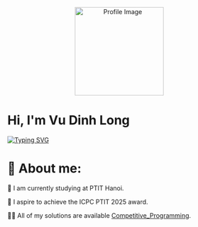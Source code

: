 <p align="center">
  <img src="https://camo.githubusercontent.com/b57464ccb2af5c3e7430e8a6358194b334350da05a79e731f2baf207242a6c76/68747470733a2f2f63646e2e6472696262626c652e636f6d2f75736572732f313738373332332f73637265656e73686f74732f31303039313937312f6d656469612f64343363303139626665666633346265383831363438316538343365613863312e706e67" alt="Profile Image" width="200"/>
  <br>
</p>

# Hi, I'm Vu Dinh Long

[![Typing SVG](https://readme-typing-svg.demolab.com?font=Fira+Code&pause=1000&color=FFFC00&width=435&lines=I'm+a+student+from+Viet+Nam+%3C3;I'm+a+Passionate+Developer+%3C3)](https://git.io/typing-svg)

# 💫 About me:
🔭 I am currently studying at PTIT Hanoi.

🔮 I aspire to achieve the ICPC PTIT 2025 award.

👨‍💻 All of my solutions are available [Competitive_Programming](https://github.com/VuDinhLongg/Competitive_Programming).




